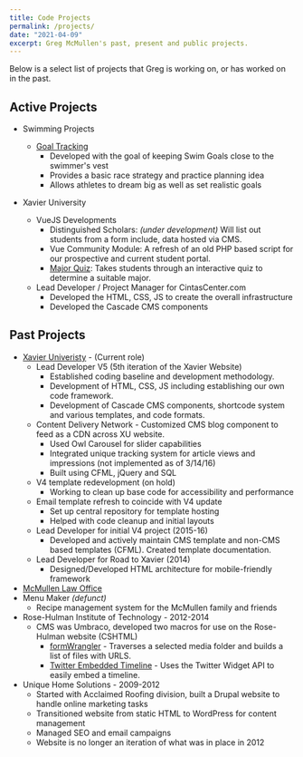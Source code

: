 ```yaml
---
title: Code Projects
permalink: /projects/
date: "2021-04-09"
excerpt: Greg McMullen's past, present and public projects.
---
```


Below is a select list of projects that Greg is working on, or has worked on in the past.

## Active Projects

* Swimming Projects
  * [Goal Tracking](https://bvillegoals.herokuapp.com/)
    - Developed with the goal of keeping Swim Goals close to the swimmer's vest
    - Provides a basic race strategy and practice planning idea
    - Allows athletes to dream big as well as set realistic goals

* Xavier University
  * VueJS Developments
    - Distinguished Scholars: _(under development)_ Will list out students from a form include, data hosted via CMS.
    - Vue Community Module: A refresh of an old PHP based script for our prospective
    and current student portal. 
    - [Major Quiz](https://www.xavier.edu/major-quiz): Takes students through an interactive
    quiz to determine a suitable major.
  * Lead Developer / Project Manager for CintasCenter.com
    - Developed the HTML, CSS, JS to create the overall infrastructure
    - Developed the Cascade CMS components
    
## Past Projects

* [Xavier Univeristy](https://www.xavier.edu) - (Current role)
  * Lead Developer V5 (5th iteration of the Xavier Website)
    - Established coding baseline and development methodology.
    - Development of HTML, CSS, JS including establishing our own code framework.
    - Development of Cascade CMS components, shortcode system and various templates, and code formats.
  * Content Delivery Network - Customized CMS blog component to feed as a CDN across XU website.
    - Used Owl Carousel for slider capabilities
    - Integrated unique tracking system for article views and impressions (not implemented as of 3/14/16)
    - Built using CFML, jQuery and SQL
  * V4 template redevelopment (on hold)
  	- Working to clean up base code for accessibility and performance
  * Email template refresh to coincide with V4 update
    - Set up central repository for template hosting
    - Helped with code cleanup and initial layouts
  * Lead Developer for initial V4 project (2015-16)
    - Developed and actively maintain CMS template and non-CMS based templates (CFML). Created template documentation.
  * Lead Developer for Road to Xavier (2014)
    - Designed/Developed HTML architecture for mobile-friendly framework
* [McMullen Law Office](http://www.mcmullenlaw.com)
* Menu Maker _(defunct)_
  * Recipe management system for the McMullen family and friends
* Rose-Hulman Institute of Technology - 2012-2014
  * CMS was Umbraco, developed two macros for use on the Rose-Hulman website (CSHTML)
    - [formWrangler](https://our.umbraco.org/projects/collaboration/form-wrangler/) - Traverses a selected media folder and builds a list of files with URLS.
    - [Twitter Embedded Timeline](https://our.umbraco.org/projects/website-utilities/twitter-embedded-timeline/) - Uses the Twitter Widget API to easily embed a timeline.
* Unique Home Solutions - 2009-2012
  * Started with Acclaimed Roofing division, built a Drupal website to handle online marketing tasks
  * Transitioned website from static HTML to WordPress for content management
  * Managed SEO and email campaigns
  * Website is no longer an iteration of what was in place in 2012